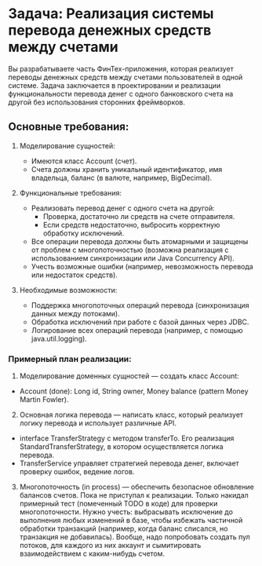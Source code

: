 # Задача: Реализация системы перевода денежных средств между счетами
Вы разрабатываете часть ФинТех-приложения, которая реализует переводы денежных средств между счетами пользователей в одной 
системе. Задача заключается в проектировании и реализации функциональности перевода денег с одного банковского счета на 
другой без использования сторонних фреймворков.

## Основные требования:
1. Моделирование сущностей:
   - Имеются класс Account (счет).
   - Счета должны хранить уникальный идентификатор, имя владельца, баланс (в валюте, например, BigDecimal).
   
2. Функциональные требования:
   - Реализовать перевод денег с одного счета на другой:
     - Проверка, достаточно ли средств на счете отправителя. 
     - Если средств недостаточно, выбросить корректную обработку исключений.
   - Все операции перевода должны быть атомарными и защищены от проблем с многопоточностью (возможна реализация 
   с использованием синхронизации или Java Concurrency API).
   - Учесть возможные ошибки (например, невозможность перевода или недостаток средств).

3. Необходимые возможности:
   - Поддержка многопоточных операций перевода (синхронизация данных между потоками).
   - Обработка исключений при работе с базой данных через JDBC.
   - Логирование всех операций перевода (например, с помощью java.util.logging).

### Примерный план реализации:
1. Моделирование доменных сущностей — создать класс Account:
- Account (done): Long id, String owner, Money balance (pattern Money Martin Fowler).

2. Основная логика перевода — написать класс, который реализует логику перевода и использует различные API.
- interface TransferStrategy с методом transferTo. Его реализация StandardTransferStrategy, в котором осуществляется логика перевода.
- TransferService управляет стратегией перевода денег, включает проверку ошибок, ведение логов.

3. Многопоточность (in process) — обеспечить безопасное обновление балансов счетов. Пока не приступал к реализации. Только накидал
примерный тест (помеченный TODO в коде) для проверки многопоточности. Нужно учесть: выбрасывать исключение до выполнения 
любых изменений в базе, чтобы избежать частичной обработки транзакций (например, когда баланс списался, но транзакция не добавилась).
Вообще, надо попробовать создать пул потоков, для каждого из них аккаунт и сымитировать взаимодействием с каким-нибудь счетом. 